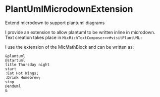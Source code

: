 # PlantUmlMicrodownExtension
Extend microdown to support plantuml diagrams

I provide an extension to allow plantuml to be written inline in microdown.
Text creation takes place in `MicRichTextComposer>>#visitPlantUML:`

I use the extension of the MicMathBlock and can be written as:
```text
&plantuml
@startuml
title Thursday night
start
:Eat Hot Wings;
:Drink Homebrew;
stop
@enduml
&
```
